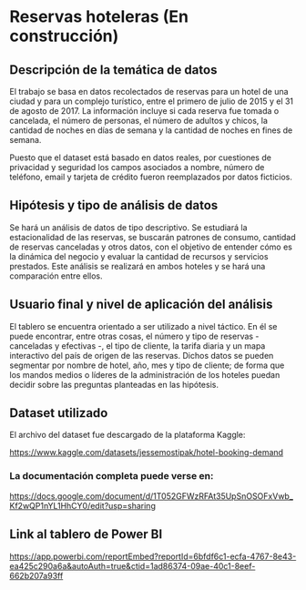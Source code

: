 # Reservas hoteleras (En construcción)


## Descripción de la temática de datos

El trabajo se basa en datos recolectados de reservas para un hotel de una ciudad y para un complejo turístico, entre el primero de julio de 2015 y el 31 de agosto de 2017. La información incluye si cada reserva fue tomada o cancelada, el número de personas, el número de adultos y chicos, la cantidad de noches en días de semana y la cantidad de noches en fines de semana.

Puesto que el dataset está basado en datos reales, por cuestiones de privacidad y seguridad los campos asociados a nombre, número de teléfono, email y tarjeta de crédito fueron reemplazados por datos ficticios.

## Hipótesis y tipo de análisis de datos

Se hará un análisis de datos de tipo descriptivo. Se estudiará la estacionalidad de las reservas, se buscarán patrones de consumo, cantidad de reservas canceladas y otros datos, con el objetivo de entender cómo es la dinámica del negocio y evaluar la cantidad de recursos y servicios prestados. Este análisis se realizará en ambos hoteles y se hará una comparación entre ellos.

## Usuario final y nivel de aplicación del análisis

El tablero se encuentra orientado a ser utilizado a nivel táctico. En él se puede encontrar, entre otras cosas, el número y tipo de reservas - canceladas y efectivas -, el tipo de cliente, la tarifa diaria y un mapa interactivo del país de origen de las reservas. Dichos datos se pueden segmentar por nombre de hotel, año, mes y tipo de cliente; de forma que los mandos medios o líderes de la administración de los hoteles puedan decidir sobre las preguntas planteadas en las hipótesis.

## Dataset utilizado

El archivo del dataset fue descargado de la plataforma Kaggle:

https://www.kaggle.com/datasets/jessemostipak/hotel-booking-demand

### La documentación completa puede verse en:

https://docs.google.com/document/d/1T052GFWzRFAt35UpSnOSOFxVwb_Kf2wQP1nYL1HhCY0/edit?usp=sharing

## Link al tablero de Power BI

https://app.powerbi.com/reportEmbed?reportId=6bfdf6c1-ecfa-4767-8e43-ea425c290a6a&autoAuth=true&ctid=1ad86374-09ae-40c1-8eef-662b207a93ff
